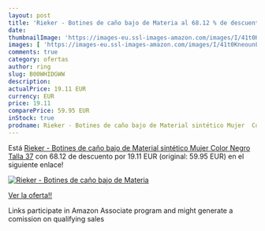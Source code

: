 ```yaml
---
layout: post
title: 'Rieker - Botines de caño bajo de Materia al 68.12 % de descuento'
date: 
thumbnailImage: 'https://images-eu.ssl-images-amazon.com/images/I/41t0KneounL._SL200_.jpg'
images: [ 'https://images-eu.ssl-images-amazon.com/images/I/41t0KneounL._SL200_.jpg' ]
comments: true
category: ofertas
author: ring
slug: B00WHIDGWW
description:
actualPrice: 19.11 EUR
currency: EUR
price: 19.11
comparePrice: 59.95 EUR
inStock: true
prodname: Rieker - Botines de caño bajo de Material sintético Mujer  Color Negro  Talla 37
---
```


Está [Rieker - Botines de caño bajo de Material sintético Mujer  Color Negro  Talla 37](https://www.amazon.es/dp/B00WHIDGWW/?tag=tolees-21) con 68.12 de descuento por 19.11 EUR (original: 59.95 EUR) en el siguiente enlace!

[![Rieker - Botines de caño bajo de Materia](https://images-eu.ssl-images-amazon.com/images/I/41t0KneounL._SL200_.jpg)](https://www.amazon.es/dp/B00WHIDGWW/?tag=tolees-21)

[Ver la oferta!!](https://www.amazon.es/dp/B00WHIDGWW/?tag=tolees-21)

Links participate in Amazon Associate program and might generate a comission on qualifying sales



